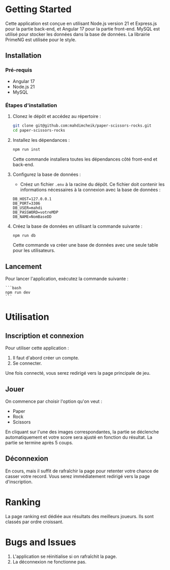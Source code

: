 # Getting Started

Cette application est conçue en utilisant Node.js version 21 et Express.js pour la partie back-end, et Angular 17 pour la partie front-end. MySQL est utilisé pour stocker les données dans la base de données. La librairie PrimeNG est utilisée pour le style.

## Installation

### Pré-requis

- Angular 17
- Node.js 21
- MySQL

### Étapes d'installation

1. Clonez le dépôt et accédez au répertoire :

   ```bash
   git clone git@github.com:mahdimcheik/paper-scissors-rocks.git
   cd paper-scissors-rocks
   ```

2. Installez les dépendances :

   ```bash
   npm run inst
   ```

   Cette commande installera toutes les dépendances côté front-end et back-end.

3. Configurez la base de données :

   - Créez un fichier `.env` à la racine du dépôt. Ce fichier doit contenir les informations nécessaires à la connexion avec la base de données :

   ```env
   DB_HOST=127.0.0.1
   DB_PORT=3306
   DB_USER=mahdi
   DB_PASSWORD=votreMDP
   DB_NAME=NomBaseDD
   ```

4. Créez la base de données en utilisant la commande suivante :

   ```bash
   npm run db
   ```

   Cette commande va créer une base de données avec une seule table pour les utilisateurs.

## Lancement

Pour lancer l'application, exécutez la commande suivante :

    ```bash
    npm run dev
    ```

# Utilisation

## Inscription et connexion

Pour utiliser cette application :

1. Il faut d'abord créer un compte.
2. Se connecter.

Une fois connecté, vous serez redirigé vers la page principale de jeu.

## Jouer

On commence par choisir l'option qu'on veut :

- Paper
- Rock
- Scissors

En cliquant sur l'une des images correspondantes, la partie se déclenche automatiquement et votre score sera ajusté en fonction du résultat. La partie se termine après 5 coups.

## Déconnexion

En cours, mais il suffit de rafraîchir la page pour retenter votre chance de casser votre record. Vous serez immédiatement redirigé vers la page d'inscription.

# Ranking

La page ranking est dédiée aux résultats des meilleurs joueurs. Ils sont classés par ordre croissant.

# Bugs and Issues

1. L'application se réinitialise si on rafraîchit la page.
2. La déconnexion ne fonctionne pas.
